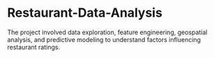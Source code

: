 # Restaurant-Data-Analysis
The project involved data exploration, feature engineering, geospatial analysis, and predictive modeling to understand factors influencing restaurant ratings.
